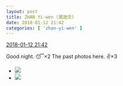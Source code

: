 ```yaml
---
layout: post
title: ZHAN Yi-wen (展逸文)
date: 2018-01-12 21:42
categories: [ 'zhan-yi-wen' ]
---
```


<div class="weibo-info">
  <a href="https://weibo.com/6108090526/FE3WOvBFL">2018-01-12 21:42</a>
</div>

Good night. 😴×2 The past photos here. :v:×3

<!-- more -->

<ul class="weibo-pic-list-1">
  <li class="weibo-pic">
    <a href="//wx3.sinaimg.cn/mw690/006FmVn8ly1fne5nv6fy2j30ku0ku427.jpg"><img src="//wx3.sinaimg.cn/thumb150/006FmVn8ly1fne5nv6fy2j30ku0ku427.jpg"/></a>
  </li>
  <li class="weibo-pic">
    <a href="//wx4.sinaimg.cn/mw690/006FmVn8ly1fne5odhosbj30qo0zk793.jpg"><img src="//wx4.sinaimg.cn/thumb150/006FmVn8ly1fne5odhosbj30qo0zk793.jpg"/></a>
  </li>
</ul>

